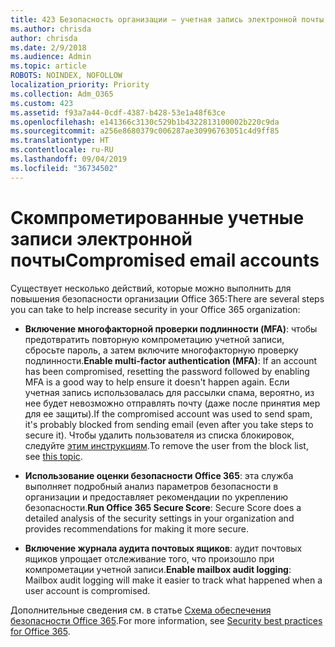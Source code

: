 ```yaml
---
title: 423 Безопасность организации — учетная запись электронной почты скомпрометирована
ms.author: chrisda
author: chrisda
ms.date: 2/9/2018
ms.audience: Admin
ms.topic: article
ROBOTS: NOINDEX, NOFOLLOW
localization_priority: Priority
ms.collection: Adm_O365
ms.custom: 423
ms.assetid: f93a7a44-0cdf-4387-b428-53e1a48f63ce
ms.openlocfilehash: e141366c3130c529b1b4322813100002b220c9da
ms.sourcegitcommit: a256e8680379c006287ae30996763051c4d9ff85
ms.translationtype: HT
ms.contentlocale: ru-RU
ms.lasthandoff: 09/04/2019
ms.locfileid: "36734502"
---
```

# <a name="compromised-email-accounts"></a><span data-ttu-id="14236-102">Скомпрометированные учетные записи электронной почты</span><span class="sxs-lookup"><span data-stu-id="14236-102">Compromised email accounts</span></span>

<span data-ttu-id="14236-103">Существует несколько действий, которые можно выполнить для повышения безопасности организации Office 365:</span><span class="sxs-lookup"><span data-stu-id="14236-103">There are several steps you can take to help increase security in your Office 365 organization:</span></span>

- <span data-ttu-id="14236-104">**Включение многофакторной проверки подлинности (MFA)**: чтобы предотвратить повторную компрометацию учетной записи, сбросьте пароль, а затем включите многофакторную проверку подлинности.</span><span class="sxs-lookup"><span data-stu-id="14236-104">**Enable multi-factor authentication (MFA)**: If an account has been compromised, resetting the password followed by enabling MFA is a good way to help ensure it doesn't happen again.</span></span> <span data-ttu-id="14236-105">Если учетная запись использовалась для рассылки спама, вероятно, из нее будет невозможно отправлять почту (даже после принятия мер для ее защиты).</span><span class="sxs-lookup"><span data-stu-id="14236-105">If the compromised account was used to send spam, it's probably blocked from sending email (even after you take steps to secure it).</span></span> <span data-ttu-id="14236-106">Чтобы удалить пользователя из списка блокировок, следуйте [этим инструкциям](https://technet.microsoft.com/library/ms.exch.eac.actioncenter.aspx).</span><span class="sxs-lookup"><span data-stu-id="14236-106">To remove the user from the block list, see [this topic](https://technet.microsoft.com/library/ms.exch.eac.actioncenter.aspx).</span></span>

- <span data-ttu-id="14236-107">**Использование оценки безопасности Office 365**: эта служба выполняет подробный анализ параметров безопасности в организации и предоставляет рекомендации по укреплению безопасности.</span><span class="sxs-lookup"><span data-stu-id="14236-107">**Run Office 365 Secure Score**: Secure Score does a detailed analysis of the security settings in your organization and provides recommendations for making it more secure.</span></span>

- <span data-ttu-id="14236-108">**Включение журнала аудита почтовых ящиков**: аудит почтовых ящиков упрощает отслеживание того, что произошло при компрометации учетной записи.</span><span class="sxs-lookup"><span data-stu-id="14236-108">**Enable mailbox audit logging**: Mailbox audit logging will make it easier to track what happened when a user account is compromised.</span></span>

<span data-ttu-id="14236-109">Дополнительные сведения см. в статье [Схема обеспечения безопасности Office 365](https://docs.microsoft.com/office365/securitycompliance/security-roadmap).</span><span class="sxs-lookup"><span data-stu-id="14236-109">For more information, see [Security best practices for Office 365](https://docs.microsoft.com/office365/securitycompliance/security-roadmap).</span></span>
